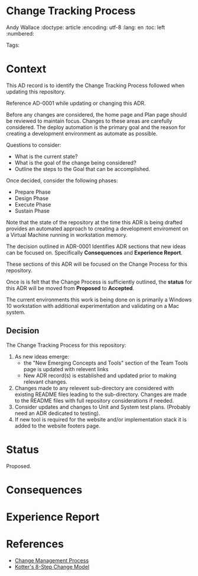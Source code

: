 # Change Tracking Process
Andy Wallace
:doctype: article
:encoding: utf-8
:lang: en
:toc: left
:numbered:

Tags:

# Context

This AD record is to identify the Change Tracking Process followed when updating this repository.

Reference AD-0001 while updating or changing this ADR.

Before any changes are considered, the home page and Plan page should be reviewed to maintain focus. Changes to these areas are carefully considered. The deploy automation is the primary goal and the reason for creating a development environment as automate as possible.

Questions to consider:
* What is the current state?
* What is the goal of the change being considered?
* Outline the steps to the Goal that can be accomplished.

Once decided, consider the following phases:
* Prepare Phase
* Design Phase
* Execute Phase
* Sustain Phase

Note that the state of the repository at the time this ADR is being drafted provides an automated approach to creating a development enviroment on a Virtual Machine running in workstation memory.

The decision outlined in ADR-0001 Identifies ADR sections that new ideas can be focused on. Specifically **Consequences** and **Experience Report**.

These sections of this ADR will be focused on the Change Process for this repository.

Once is is felt that the Change Process is sufficiently outlined, the **status** for this ADR will be moved from **Proposed** to **Accepted**.

The current environments this work is being done on is primarily a Windows 10 workstation with additional experimentation and validating on a Mac system.

## Decision

The Change Tracking Process for this repository:

1. As new ideas emerge:
    - the "New Emerging Concepts and Tools" section of the Team Tools page is updated with relevent links
    - New ADR record(s) is established and updated prior to making relevant changes.
2. Changes made to any relevent sub-directory are considered with existing README files leading to the sub-directory. Changes are made to the README files with full repository considerations if needed.
3. Consider updates and changes to Unit and System test plans. (Probably need an ADR dedicated to testing).
4. If new tool is required for the website and/or implementation stack it is added to the website footers page.

# Status
Proposed.

# Consequences


# Experience Report

# References
* [Change Management Process](https://www.educational-business-articles.com/change-management-process/) 
* [Kotter's 8-Step Change Model](https://www.mindtools.com/pages/article/newPPM_82.htm)

